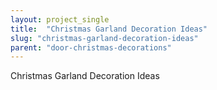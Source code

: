```yaml
---
layout: project_single
title:  "Christmas Garland Decoration Ideas"
slug: "christmas-garland-decoration-ideas"
parent: "door-christmas-decorations"
---
```

Christmas Garland Decoration Ideas